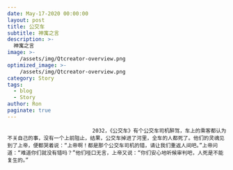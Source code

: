 ```yaml
---
date: May-17-2020 00:00:00
layout: post
title: 公交车
subtitle: 神寓之言
description: >-
  神寓之言
image: >-
    /assets/img/Qtcreator-overview.png
optimized_image: >-
    /assets/img/Qtcreator-overview.png
category: Story
tags:
  - blog
  - Story
author: Ron
paginate: true
---
```


							　　2032，《公交车》有个公交车司机醉驾，车上的乘客都认为不关自己的事，没有一个上前阻止，结果，公交车掉进了河里，全车的人都死了。他们的灵魂见到了上帝，便都哭着说：“上帝啊！都是那个公交车司机的错，请让我们重返人间吧。”上帝问道：“难道你们就没有错吗？”他们哑口无言，上帝又说：“你们安心地听候审判吧，人死是不能复生的。”
							
							
						